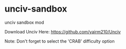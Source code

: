 # unciv-sandbox
unciv sandbox mod

Download Unciv Here: https://github.com/yairm210/Unciv

Note: Don't forget to select the 'CRAB' difficulty option

